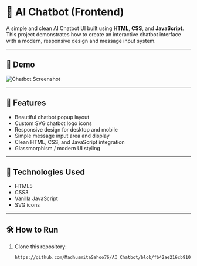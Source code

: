 # 🤖 AI Chatbot (Frontend)

A simple and clean AI Chatbot UI built using **HTML**, **CSS**, and **JavaScript**. This project demonstrates how to create an interactive chatbot interface with a modern, responsive design and message input system.

---

## 📸 Demo

![Chatbot Screenshot](screenshot/ChatBot2.png)

---

## 📌 Features

- Beautiful chatbot popup layout
- Custom SVG chatbot logo icons
- Responsive design for desktop and mobile
- Simple message input area and display
- Clean HTML, CSS, and JavaScript integration
- Glassmorphism / modern UI styling

---

## 🚀 Technologies Used

- HTML5
- CSS3
- Vanilla JavaScript
- SVG icons

---

## 🛠️ How to Run

1. Clone this repository:
   ```bash
   https://github.com/MadhusmitaSahoo76/AI_Chatbot/blob/fb42ae216cb9109ef15c35fa9ec66968c3eb6ac0/ChatBot_1.png
